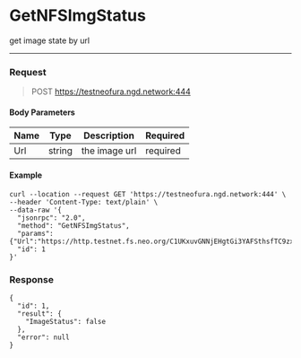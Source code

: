 # GetNFSImgStatus
get image state by url 
<hr>

### Request

> POST https://testneofura.ngd.network:444

#### Body Parameters

|    Name    | Type | Description | Required |
| ---------- | --- |    ------    | ----|
| Url   | string|the image url  | required|




#### Example
```
curl --location --request GET 'https://testneofura.ngd.network:444' \
--header 'Content-Type: text/plain' \
--data-raw '{
  "jsonrpc": "2.0",
  "method": "GetNFSImgStatus",
  "params": {"Url":"https://http.testnet.fs.neo.org/C1UKxuvGNNjEHgtGi3YAFSthsfTC9zxJtBh8eXhCmMoi/9cWgnZe75d8X1jhbkYVSVa7ZkmDT5KkeQiiCNwjfJtxC2"},
  "id": 1
}'
```
### Response
```json5
{
  "id": 1,
  "result": {
    "ImageStatus": false
  },
  "error": null
}

```
